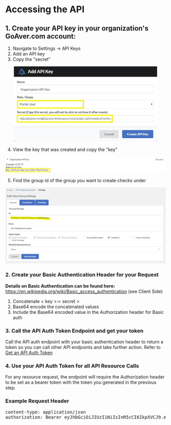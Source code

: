 # Accessing the API

## 1. Create your API key in your organization's GoAver.com account:
1. Navigate to Settings -> API Keys
2. Add an API key
3. Copy the "secret"

<p align="center">
<img src="../images/create_api_key_1.jpg?raw=true?raw=true" width="450px">
</p>

4. View the key that was created and copy the "key"

<p align="center">
<img src="../images/create_api_key_2.jpg?raw=true" width="600px">
</p>

5. Find the group id of the group you want to create checks under

<p align="center">
<img src="../images/get-group-id.jpg?raw=true" width="600px">
</p>

### 2. Create your Basic Authentication Header for your Request
<b>Details on Basic Authentication can be found here:</b><br>
https://en.wikipedia.org/wiki/Basic_access_authentication (see Client Side)

1. Concatenate < key >:< secret >
2. Base64 encode the concatenated values
3. Include the Base64 encoded value in the Authorization header for Basic auth
  
### 3. Call the API Auth Token Endpoint and get your token
Call the API auth endpoint with your basic authentication header to return a token so you can call other API endpoints and take further action.   Refer to [Get an API Auth Token](https://github.com/goaver/api-integration/blob/master/docs/auth.md#request)

### 4. Use your API Auth Token for all API Resource Calls
<p>For any resource request, the endpoint will require the Authorization header to be set as a bearer token with the token you generated in the previous step.<p>
  
### Example Request Header
<pre>
content-type: application/json
authorization: Bearer eyJhbGciOiJIUzI1NiIsInR5cCI6IkpXVCJ9.eyJ1bmlxdWVfbmFtZSI6ImFmYTIyMTczLTZhNDYtNDc2MS04MzA4LTI3YWQ0YjIxMWM0MCIsInJvbGUiOiJQb3J0YWxVc2VyIiwiaHR0cDovL3NjaGVtYXMubWljcm9zb2Z0LmNvbS93cy8yMDA4LzA2L2lkZW50aXR5L2NsYWltcy91c2VyZGF0YSI6IntcIklkXCI6XCJhZmEyMjE3My02YTQ2LTQ3NjEtODMwOC0yN2FkNGIyMTFjNDBcIixcIkF1dGhUeXBlXCI6MixcIkRhdGFcIjpudWxsfSIsIm5iZiI6MTU3MDE5NjE4NiwiZXhwIjoxNTcwMTk5Nzg2LCJpYXQiOjE1NzAxOTYxODYsImlzcyI6InNlbGYiLCJhdWQiOiJodHRwOi8vZ29hdmVyLmNvbSJ9.XZmHyG_IVurCvpsNM_8R-ACzz9jReafpww9hrr3vyr4
</pre>
